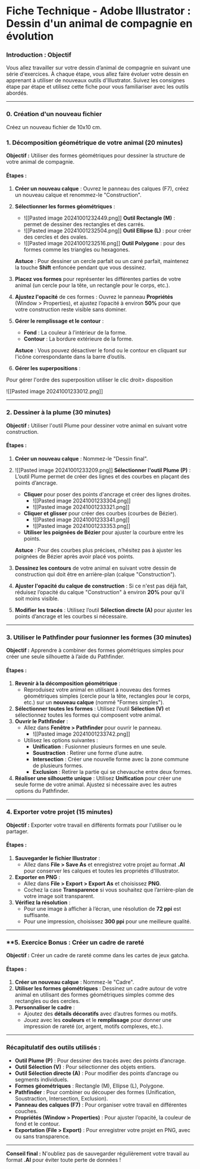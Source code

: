 # **Fiche Technique - Adobe Illustrator : Dessin d'un animal de compagnie en évolution**

### **Introduction : Objectif**

Vous allez travailler sur votre dessin d’animal de compagnie en suivant une série d'exercices. À chaque étape, vous allez faire évoluer votre dessin en apprenant à utiliser de nouveaux outils d'Illustrator. Suivez les consignes étape par étape et utilisez cette fiche pour vous familiariser avec les outils abordés.

---
### **0. Création d'un nouveau fichier**

Créez un nouveau fichier de 10x10 cm.
### **1. Décomposition géométrique de votre animal (20 minutes)**

**Objectif :** Utiliser des formes géométriques pour dessiner la structure de votre animal de compagnie.

#### **Étapes :**

1. **Créer un nouveau calque** : Ouvrez le panneau des calques (F7), créez un nouveau calque et renommez-le "Construction".
    
2. **Sélectionner les formes géométriques** :
    
    - ![[Pasted image 20241001232449.png]] **Outil Rectangle (M)** : permet de dessiner des rectangles et des carrés.
    - ![[Pasted image 20241001232504.png]] **Outil Ellipse (L)** : pour créer des cercles et des ovales.
    - ![[Pasted image 20241001232516.png]] **Outil Polygone** : pour des formes comme les triangles ou hexagones.
    
    **Astuce** : Pour dessiner un cercle parfait ou un carré parfait, maintenez la touche **Shift** enfoncée pendant que vous dessinez.
    
3. **Placez vos formes** pour représenter les différentes parties de votre animal (un cercle pour la tête, un rectangle pour le corps, etc.).
    
4. **Ajustez l'opacité** de ces formes : Ouvrez le panneau **Propriétés** (Window > Properties), et ajustez l’opacité à environ **50%** pour que votre construction reste visible sans dominer.
    
5. **Gérer le remplissage et le contour** :
    
    - **Fond** : La couleur à l’intérieur de la forme.
    - **Contour** : La bordure extérieure de la forme.
    
    **Astuce** : Vous pouvez désactiver le fond ou le contour en cliquant sur l'icône correspondante dans la barre d’outils.

6. **Gérer les superpositions** : 

Pour gérer l'ordre des superposition utiliser le clic droit> disposition 

![[Pasted image 20241001233012.png]]   

---

### **2. Dessiner à la plume (30 minutes)**

**Objectif :** Utiliser l'outil Plume pour dessiner votre animal en suivant votre construction.

#### **Étapes :**

1. **Créer un nouveau calque** : Nommez-le "Dessin final".
    
2. ![[Pasted image 20241001233209.png]] **Sélectionner l'outil Plume (P)** : L’outil Plume permet de créer des lignes et des courbes en plaçant des points d’ancrage.
    
    - **Cliquer** pour poser des points d'ancrage et créer des lignes droites.
	    - ![[Pasted image 20241001233304.png]]
	    - ![[Pasted image 20241001233321.png]]
    - **Cliquer et glisser** pour créer des courbes (courbes de Bézier).
	    - ![[Pasted image 20241001233341.png]]
	    - ![[Pasted image 20241001233353.png]]
    - **Utiliser les poignées de Bézier** pour ajuster la courbure entre les points.
    
    **Astuce** : Pour des courbes plus précises, n’hésitez pas à ajuster les poignées de Bézier après avoir placé vos points.
    
3. **Dessinez les contours** de votre animal en suivant votre dessin de construction qui doit être en arrière-plan (calque "Construction").
    
4. **Ajuster l'opacité du calque de construction** : Si ce n'est pas déjà fait, réduisez l’opacité du calque "Construction" à environ **20%** pour qu'il soit moins visible.
    
5. **Modifier les tracés** : Utilisez l’outil **Sélection directe (A)** pour ajuster les points d’ancrage et les courbes si nécessaire.
    

---

### **3. Utiliser le Pathfinder pour fusionner les formes (30 minutes)**

**Objectif :** Apprendre à combiner des formes géométriques simples pour créer une seule silhouette à l’aide du Pathfinder.

#### **Étapes :**

1. **Revenir à la décomposition géométrique** :
    - Reproduisez votre animal en utilisant à nouveau des formes géométriques simples (cercle pour la tête, rectangles pour le corps, etc.) sur un **nouveau calque** (nommé "Formes simples").
2. **Sélectionner toutes les formes** : Utilisez l’outil **Sélection (V)** et sélectionnez toutes les formes qui composent votre animal.
3. **Ouvrir le Pathfinder** :
    - Allez dans **Fenêtre > Pathfinder** pour ouvrir le panneau.
	    - ![[Pasted image 20241001233742.png]]
    - Utilisez les options suivantes :
        - **Unification** : Fusionner plusieurs formes en une seule.
        - **Soustraction** : Retirer une forme d’une autre.
        - **Intersection** : Créer une nouvelle forme avec la zone commune de plusieurs formes.
        - **Exclusion** : Retirer la partie qui se chevauche entre deux formes.
4. **Réaliser une silhouette unique** : Utilisez **Unification** pour créer une seule forme de votre animal. Ajustez si nécessaire avec les autres options du Pathfinder.

---

### **4. Exporter votre projet (15 minutes)**

**Objectif :** Exporter votre travail en différents formats pour l'utiliser ou le partager.

#### **Étapes :**

1. **Sauvegarder le fichier Illustrator** :
    - Allez dans **File > Save As** et enregistrez votre projet au format **.AI** pour conserver les calques et toutes les propriétés d'Illustrator.
2. **Exporter en PNG** :
    - Allez dans **File > Export > Export As** et choisissez **PNG**.
    - Cochez la case **Transparence** si vous souhaitez que l’arrière-plan de votre image soit transparent.
3. **Vérifiez la résolution** :
    - Pour une image à afficher à l’écran, une résolution de **72 ppi** est suffisante.
    - Pour une impression, choisissez **300 ppi** pour une meilleure qualité.

---

### **5. Exercice Bonus : Créer un cadre de rareté

**Objectif :** Créer un cadre de rareté comme dans les cartes de jeux gatcha.

#### **Étapes :**

1. **Créer un nouveau calque** : Nommez-le "Cadre".
2. **Utiliser les formes géométriques** : Dessinez un cadre autour de votre animal en utilisant des formes géométriques simples comme des rectangles ou des cercles.
3. **Personnaliser le cadre** :
    - Ajoutez des **détails décoratifs** avec d’autres formes ou motifs.
    - Jouez avec les **couleurs** et le **remplissage** pour donner une impression de rareté (or, argent, motifs complexes, etc.).

---

### **Récapitulatif des outils utilisés :**

- **Outil Plume (P)** : Pour dessiner des tracés avec des points d’ancrage.
- **Outil Sélection (V)** : Pour sélectionner des objets entiers.
- **Outil Sélection directe (A)** : Pour modifier des points d’ancrage ou segments individuels.
- **Formes géométriques** : Rectangle (M), Ellipse (L), Polygone.
- **Pathfinder** : Pour combiner ou découper des formes (Unification, Soustraction, Intersection, Exclusion).
- **Panneau des calques (F7)** : Pour organiser votre travail en différentes couches.
- **Propriétés (Window > Properties)** : Pour ajuster l’opacité, la couleur de fond et le contour.
- **Exportation (File > Export)** : Pour enregistrer votre projet en PNG, avec ou sans transparence.

---

**Conseil final :** N'oubliez pas de sauvegarder régulièrement votre travail au format **.AI** pour éviter toute perte de données !